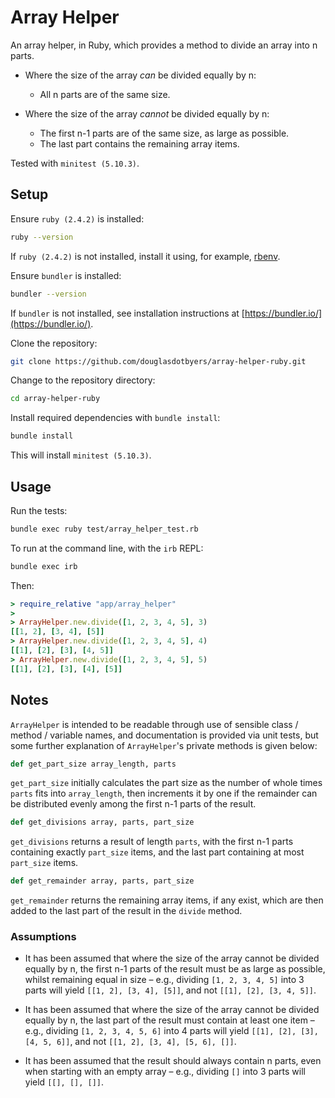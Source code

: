 # Array Helper

An array helper, in Ruby, which provides a method to divide an array into n parts.


 - Where the size of the array _can_ be divided equally by n:
    - All n parts are of the same size.


 - Where the size of the array _cannot_ be divided equally by n:
    - The first n-1 parts are of the same size, as large as possible.
    - The last part contains the remaining array items.


Tested with `minitest (5.10.3)`.

## Setup

Ensure `ruby (2.4.2)` is installed:

```bash
ruby --version
```

If `ruby (2.4.2)` is not installed, install it using, for example, [rbenv](https://github.com/rbenv/rbenv).

Ensure `bundler` is installed:

```bash
bundler --version
```

If `bundler` is not installed, see installation instructions at [https://bundler.io/](https://bundler.io/).

Clone the repository:

```bash
git clone https://github.com/douglasdotbyers/array-helper-ruby.git
```

Change to the repository directory:

```bash
cd array-helper-ruby
```

Install required dependencies with `bundle install`:

```bash
bundle install
```

This will install `minitest (5.10.3)`.

## Usage

Run the tests:

```bash
bundle exec ruby test/array_helper_test.rb
```

To run at the command line, with the `irb` REPL:

```bash
bundle exec irb
```

Then:

```ruby
> require_relative "app/array_helper"
>
> ArrayHelper.new.divide([1, 2, 3, 4, 5], 3)
[[1, 2], [3, 4], [5]]
> ArrayHelper.new.divide([1, 2, 3, 4, 5], 4)
[[1], [2], [3], [4, 5]]
> ArrayHelper.new.divide([1, 2, 3, 4, 5], 5)
[[1], [2], [3], [4], [5]]
```

## Notes

`ArrayHelper` is intended to be readable through use of sensible class / method / variable names, and documentation is provided via unit tests, but some further explanation of `ArrayHelper`'s private methods is given below:


```ruby
def get_part_size array_length, parts
```

`get_part_size` initially calculates the part size as the number of whole times `parts` fits into `array_length`, then increments it by one if the remainder can be distributed evenly among the first n-1 parts of the result.


```ruby
def get_divisions array, parts, part_size
```

`get_divisions` returns a result of length `parts`, with the first n-1 parts containing exactly `part_size` items, and the last part containing at most `part_size` items.


```ruby
def get_remainder array, parts, part_size
```

`get_remainder` returns the remaining array items, if any exist, which are then added to the last part of the result in the `divide` method.

### Assumptions

 - It has been assumed that where the size of the array cannot be divided equally by n, the first n-1 parts of the result must be as large as possible, whilst remaining equal in size – e.g., dividing `[1, 2, 3, 4, 5]` into 3 parts will yield `[[1, 2], [3, 4], [5]]`, and not `[[1], [2], [3, 4, 5]]`.

 - It has been assumed that where the size of the array cannot be divided equally by n, the last part of the result must contain at least one item – e.g., dividing `[1, 2, 3, 4, 5, 6]` into 4 parts will yield `[[1], [2], [3], [4, 5, 6]]`, and not `[[1, 2], [3, 4], [5, 6], []]`.

 - It has been assumed that the result should always contain n parts, even when starting with an empty array – e.g., dividing `[]` into 3 parts will yield `[[], [], []]`.
